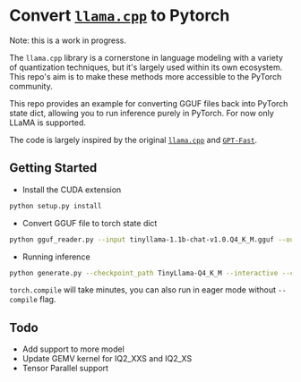 # Convert [`llama.cpp`](https://github.com/ggerganov/llama.cpp) to Pytorch

Note: this is a work in progress.

The `llama.cpp` library is a cornerstone in language modeling with a variety of quantization techniques, but it's largely used within its own ecosystem. This repo's aim is to make these methods more accessible to the PyTorch community.

This repo provides an example for converting GGUF files back into PyTorch state dict, allowing you to run inference purely in PyTorch. For now only LLaMA is supported.

The code is largely inspired by the original [`llama.cpp`](https://github.com/ggerganov/llama.cpp) and [`GPT-Fast`](https://github.com/pytorch-labs/gpt-fast). 

## Getting Started

* Install the CUDA extension

```bash
python setup.py install
```

* Convert GGUF file to torch state dict

```bash
python gguf_reader.py --input tinyllama-1.1b-chat-v1.0.Q4_K_M.gguf --output TinyLlama-Q4_K_M
```

* Running inference

```bash
python generate.py --checkpoint_path TinyLlama-Q4_K_M --interactive --compile
```

`torch.compile` will take minutes, you can also run in eager mode without `--compile` flag.


## Todo
* Add support to more model
* Update GEMV kernel for IQ2_XXS and IQ2_XS
* Tensor Parallel support